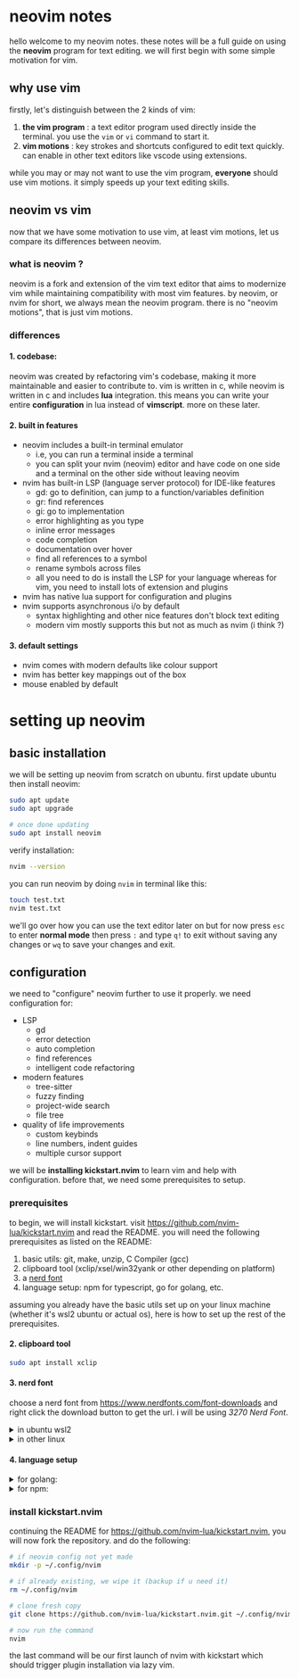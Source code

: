 # neovim notes

hello welcome to my neovim notes. these notes will be a full guide on using the **neovim** program for text editing. we will first begin with some simple motivation for vim.

## why use vim

firstly, let's distinguish between the 2 kinds of vim:
1. **the vim program** : a text editor program used directly inside the terminal. you use the `vim` or `vi` command to start it.
2. **vim motions** : key strokes and shortcuts configured to edit text quickly. can enable in other text editors like vscode using extensions.

while you may or may not want to use the vim program, **everyone** should use vim motions. it simply speeds up your text editing skills.

## neovim vs vim

now that we have some motivation to use vim, at least vim motions, let us compare its differences between neovim. 

### what is neovim ?

neovim is a fork and extension of the vim text editor that aims to modernize vim while maintaining compatibility with most vim features. by neovim, or nvim for short, we always mean the neovim program. there is no "neovim motions", that is just vim motions.

### differences

#### 1. codebase: 
neovim was created by refactoring vim's codebase, making it more maintainable and easier to contribute to. vim is written in c, while neovim is written in c and includes **lua** integration. this means you can write your entire **configuration** in lua instead of **vimscript**. more on these later.

#### 2. built in features
- neovim includes a built-in terminal emulator
    - i.e, you can run a terminal inside a terminal
    - you can split your nvim (neovim) editor and have code on one side and a terminal on the other side without leaving neovim 
- nvim has built-in LSP (language server protocol) for IDE-like features
    - gd: go to definition, can jump to a function/variables definition
    - gr: find references 
    - gi: go to implementation
    - error highlighting as you type
    - inline error messages
    - code completion
    - documentation over hover
    - find all references to a symbol
    - rename symbols across files
    - all you need to do is install the LSP for your language whereas for vim, you need to install lots of extension and plugins
- nvim has native lua support for configuration and plugins
- nvim supports asynchronous i/o by default
    - syntax highlighting and other nice features don't block text editing 
    - modern vim mostly supports this but not as much as nvim (i think ?)

#### 3. default settings
- nvim comes with modern defaults like colour support
- nvim has better key mappings out of the box
- mouse enabled by default

# setting up neovim

## basic installation
we will be setting up neovim from scratch on ubuntu. first update ubuntu then install neovim:
```bash
sudo apt update
sudo apt upgrade

# once done updating
sudo apt install neovim 
```
verify installation:
```bash
nvim --version
```

you can run neovim by doing `nvim` in terminal like this:
```bash
touch test.txt
nvim test.txt
```
we'll go over how you can use the text editor later on but for now press `esc` to enter **normal mode** then press `:` and type `q!` to exit without saving any changes or `wq` to save your changes and exit.

## configuration

we need to "configure" neovim further to use it properly. we need configuration for:
- LSP
    - gd
    - error detection
    - auto completion
    - find references
    - intelligent code refactoring
- modern features
    - tree-sitter
    - fuzzy finding
    - project-wide search
    - file tree
- quality of life improvements
    - custom keybinds
    - line numbers, indent guides
    - multiple cursor support

we will be **installing kickstart.nvim** to learn vim and help with configuration. before that, we need some prerequisites to setup.

### prerequisites
to begin, we will install kickstart. visit https://github.com/nvim-lua/kickstart.nvim and read the README. you will need the following prerequisites as listed on the README:
1. basic utils: git, make, unzip, C Compiler (gcc)
2. clipboard tool (xclip/xsel/win32yank or other depending on platform)
3. a [nerd font](https://www.nerdfonts.com/font-downloads)
4. language setup: npm for typescript, go for golang, etc.

assuming you already have the basic utils set up on your linux machine (whether it's wsl2 ubuntu or actual os), here is how to set up the rest of the prerequisites.

#### 2. clipboard tool
```bash
sudo apt install xclip
```



#### 3. nerd font

choose a nerd font from https://www.nerdfonts.com/font-downloads and right click the download button to get the url. i will be using *3270 Nerd Font*.

<details>
<summary>in ubuntu wsl2</summary>

```bash
# in wsl2 ubuntu or any other windows terminal
cd /mnt/c/Users/YourWindowsUser/Downloads
wget https://github.com/ryanoasis/nerd-fonts/releases/download/v3.3.0/3270.zip
unzip 3270.zip
```
it's important that for wsl2 setup that you download the font in windows. open the `C:/Users/YourWindowsUser/Downloads/3270/` folder in windows fire explorer and right click `3270NerdFontMono-Regular.ttf` (or anything else you prefer) and select `Install`. you can even install all of the fonts if you want to be able to pick and choose later.

to apply the font do the following:
- now close all instances of ubuntu and open it again
- right click the top bar in your ubuntu terminal
- select "properties"
- in "Font", scroll up to 3270 Nerd Font Mono and select it
- adjust your font size as needed
</details>

<details>
<summary>in other linux</summary>

```bash
mkdir ~/.local/share/fonts/
cd ~/.local/share/fonts/
wget https://github.com/ryanoasis/nerd-fonts/releases/download/v3.3.0/3270.zip
unzip 3270.zip
rm 3270.zip
fc-cache -fv
```
then edit your terminal to use the downloaded font. this process varies on your terminal and linux distro.
</details>


#### 4. language setup

<details>
<summary>for golang:</summary>

only get this if you want to write go.

```bash
# in ubuntu 
wget https://go.dev/dl/go1.22.1.linux-amd64.tar.gz
sudo rm -rf /usr/local/go
sudo tar -C /usr/local -xzf go1.22.1.linux-amd64.tar.gz
```

now add the following lines in `~/.bashrc` to have `go` in your path:
```bash
export PATH=$PATH:/usr/local/go/bin
export PATH=$PATH:$(go env GOPATH)/bin
```
</details>

<details>
<summary>for npm:</summary>

only do this if you want to write typescript.

```bash
sudo apt update
curl -fsSL https://deb.nodesource.com/setup_lts.x | sudo -E bash -
sudo apt install nodejs
```

verify
```bash
node --version
npm --version
```
</details>

### install kickstart.nvim

continuing the README for https://github.com/nvim-lua/kickstart.nvim, you will now fork the repository. and do the following:

``` bash
# if neovim config not yet made
mkdir -p ~/.config/nvim 

# if already existing, we wipe it (backup if u need it)
rm ~/.config/nvim

# clone fresh copy
git clone https://github.com/nvim-lua/kickstart.nvim.git ~/.config/nvim

# now run the command
nvim
```
the last command will be our first launch of nvim with kickstart which should trigger plugin installation via lazy vim.